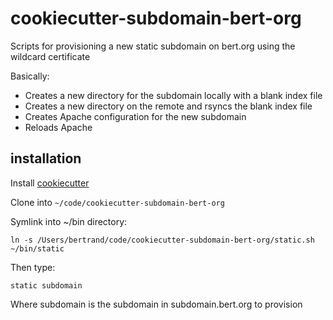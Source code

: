 # cookiecutter-subdomain-bert-org

Scripts for provisioning a new static subdomain on bert.org using the wildcard certificate

Basically:

* Creates a new directory for the subdomain locally with a blank index file
* Creates a new directory on the remote and rsyncs the blank index file
* Creates Apache configuration for the new subdomain
* Reloads Apache

## installation

Install [cookiecutter](https://github.com/cookiecutter/cookiecutter)

Clone into `~/code/cookiecutter-subdomain-bert-org`

Symlink into ~/bin directory:

```
ln -s /Users/bertrand/code/cookiecutter-subdomain-bert-org/static.sh ~/bin/static
```

Then type:
```
static subdomain
```

Where subdomain is the subdomain in subdomain.bert.org to provision
